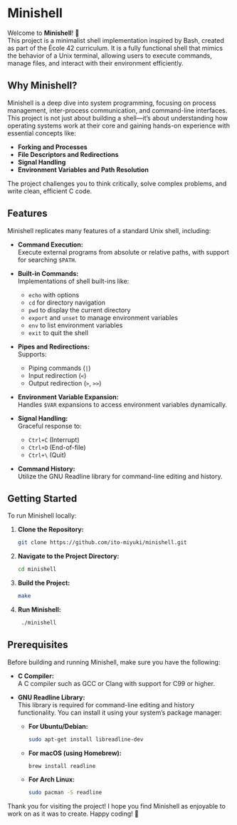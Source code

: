 # Minishell

Welcome to **Minishell**! 🐚  
This project is a minimalist shell implementation inspired by Bash, created as part of the École 42 curriculum. It is a fully functional shell that mimics the behavior of a Unix terminal, allowing users to execute commands, manage files, and interact with their environment efficiently.

## Why Minishell?

Minishell is a deep dive into system programming, focusing on process management, inter-process communication, and command-line interfaces. This project is not just about building a shell—it’s about understanding how operating systems work at their core and gaining hands-on experience with essential concepts like:

- **Forking and Processes**
- **File Descriptors and Redirections**
- **Signal Handling**
- **Environment Variables and Path Resolution**

The project challenges you to think critically, solve complex problems, and write clean, efficient C code.

## Features

Minishell replicates many features of a standard Unix shell, including:

- **Command Execution:**  
  Execute external programs from absolute or relative paths, with support for searching `$PATH`.

- **Built-in Commands:**  
  Implementations of shell built-ins like:
  - `echo` with options
  - `cd` for directory navigation
  - `pwd` to display the current directory
  - `export` and `unset` to manage environment variables
  - `env` to list environment variables
  - `exit` to quit the shell

- **Pipes and Redirections:**  
  Supports:
  - Piping commands (`|`)
  - Input redirection (`<`)
  - Output redirection (`>`, `>>`)

- **Environment Variable Expansion:**  
  Handles `$VAR` expansions to access environment variables dynamically.

- **Signal Handling:**  
  Graceful response to:
  - `Ctrl+C` (Interrupt)
  - `Ctrl+D` (End-of-file)
  - `Ctrl+\` (Quit)

- **Command History:**  
  Utilize the GNU Readline library for command-line editing and history.

## Getting Started

To run Minishell locally:

1. **Clone the Repository:**
   ```bash
   git clone https://github.com/ito-miyuki/minishell.git
2. **Navigate to the Project Directory:**
   ```bash
   cd minishell
3. **Build the Project:**
   ```bash
   make
4. **Run Minishell:**
   ```bash
    ./minishell

## Prerequisites

Before building and running Minishell, make sure you have the following:

- **C Compiler:**  
  A C compiler such as GCC or Clang with support for C99 or higher.

- **GNU Readline Library:**  
  This library is required for command-line editing and history functionality. You can install it using your system’s package manager:

  - **For Ubuntu/Debian:**
    ```bash
    sudo apt-get install libreadline-dev
    ```
  - **For macOS (using Homebrew):**
    ```bash
    brew install readline
    ```
  - **For Arch Linux:**
    ```bash
    sudo pacman -S readline
    ```

Thank you for visiting the project! I hope you find Minishell as enjoyable to work on as it was to create. Happy coding! 🚀

